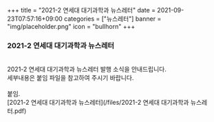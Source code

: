 +++
title = "2021-2 연세대 대기과학과 뉴스레터"
date = 2021-09-23T07:57:16+09:00
categories = ["뉴스레터"]
banner = "img/placeholder.png"
icon = "bullhorn"
+++
<!--more-->
### 2021-2 연세대 대기과학과 뉴스레터
<br>
2021-2 연세대 대기과학과 뉴스레터 발행 소식을 안내드립니다.
<br>
세부내용은 붙임 파일을 참고하여 주시기 바랍니다.
<br>
<br>
붙임.
<br>
[2021-2 연세대 대기과학과 뉴스레터](/files/2021-2 연세대 대기과학과 뉴스레터.pdf)
<br>

